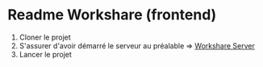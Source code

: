 # Readme Workshare (frontend)

1. Cloner le projet
2. S'assurer d'avoir démarré le serveur au préalable => [Workshare Server](https://github.com/JesusPTB/Ynov-Workshare-Server/tree/version/1.0.0)
3. Lancer le projet
